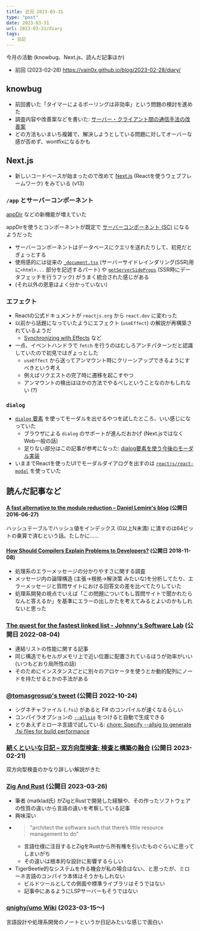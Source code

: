 ```yaml
---
title: 近況 2023-03-31
type: "post"
date: 2023-03-31
url: 2023-03-31/diary
tags:
  - 日記
---
```


今月の活動 (knowbug、Next.js、読んだ記事ほか)

<!--more-->

- 前回 (2023-02-28) <https://vain0x.github.io/blog/2023-02-28/diary/>

## knowbug

- 前回書いた「タイマーによるポーリングは非効率」という問題の検討を進めた
- 調査内容や改善案などを書いた: [サーバー・クライアント間の通信手法の改善案](https://github.com/vain0x/knowbug/discussions/112)
- どの方法もいまいち複雑で、解決しようとしている問題に対してオーバーな感が否めず、wontfixになるかも

## Next.js

- 新しいコードベースが始まったので改めて [Next.js](https://nextjs.org/docs/getting-started) (Reactを使うウェブフレームワーク) をみている (v13)

### `/app` とサーバーコンポーネント

[appDir](https://beta.nextjs.org/docs/app-directory-roadmap) などの新機能が増えていた

appDirを使うとコンポーネントが既定で [サーバーコンポーネント (SC)](https://beta.nextjs.org/docs/rendering/server-and-client-components#server-components) になるようだった

- サーバーコンポーネントはデータベースにクエリを送れたりして、初見だとぎょっとする
- 使用感的には従来の [`_document.tsx`](https://nextjs.org/docs/advanced-features/custom-document) (サーバーサイドレインダリング(SSR)用に`<html>...` 部分を記述するパート) や [`getServerSideProps`](https://nextjs.org/docs/basic-features/data-fetching/get-server-side-props) (SSR時にデータフェッチを行うフック) がうまく統合された感じがある
- (それ以外の恩恵はよく分かっていない)

### エフェクト

- Reactの公式ドキュメントが `reactjs.org` から `react.dev` に変わった
- 以前から話題になっていたようにエフェクト (`useEffect`) の解説が再構築されているようだ
    - [Synchronizing with Effects](https://react.dev/learn/synchronizing-with-effects) など
- 一点、イベントハンドラで `fetch` を行うのはむしろアンチパターンだと認識していたので初見ではぎょっとした
    - `useEffect` から送ってアンマウント時にクリーンアップできるようにすべきという考え
    - 例えばリクエストの完了時に遷移を起こすやつ
    - アンマウントの検出はほかの方法でやるべしということなのかもしれない (?)

### `dialog`

- [`dialog` 要素](https://developer.mozilla.org/ja/docs/Web/HTML/Element/dialog) を使ってモーダルを出せるやつを試したところ、いい感じになっていた
    - ブラウザによる `dialog` のサポートが進んだおかげ (Next.jsではなくWeb一般の話)
    - 足りない部分はこの記事が参考になった: [dialog要素を使う今後のモーダル実装](https://zenn.dev/ankoromochitaro/articles/fc348b8829971f)
- いままでReactを使ったUIでモーダルダイアログを出すのは [`reactjs/react-modal`](https://github.com/reactjs/react-modal) を使っていた

## 読んだ記事など

#### [A fast alternative to the modulo reduction – Daniel Lemire's blog](https://lemire.me/blog/2016/06/27/a-fast-alternative-to-the-modulo-reduction/) (公開日 **2016**-06-27)

ハッシュテーブルでハッシュ値をインデックス (0以上N未満) に潰すのは64ビットの乗算で済むという話。たしかに……

#### [How Should Compilers Explain Problems to Developers?](https://www.barik.net/posts/how-should-compilers-explain-problems-to-developers/) (公開日 **2018**-11-08)

- 処理系のエラーメッセージの分かりやすさに関する調査
- メッセージ内の論理構造 (主張→根拠→解決策 みたいな)を分析してたり、エラーメッセージと質問サイトにおける回答文の差を比べてたりしていた
- 処理系開発の視点でいえば「この問題についてもし質問サイトで聞かれたらなんと答えるか」を基準にエラーの出しかたを考えてみるとよいのかもしれないと思った

### [The quest for the fastest linked list - Johnny's Software Lab](https://johnysswlab.com/the-quest-for-the-fastest-linked-list/) (公開日 2022-08-04)

- 連結リストの性能に関する記事
- 同じ構造でもセルがメモリ上で近い位置に配置されているほうが効率がいい (いつもどおり局所性の話)
- そのためにインスタンスごとに別々のアロケータを使うとか動的配列にノードを持たせるとかの手法がある

### [@tomasgrosup's tweet](https://twitter.com/tomasgrosup/status/1584460711538802688) (公開日 2022-10-24)

- シグネチャファイル (`.fsi`) があると F# のコンパイルが速くなるらしい
- コンパイラオプションの [`--allsig`](https://learn.microsoft.com/en-us/dotnet/fsharp/language-reference/compiler-options) をつけると自動で生成できる
- とりあえずミローネ言語で試している: [chore: Specify --allsig to generate .fsi files for build performance](https://github.com/vain0x/milone-lang/commit/06608847874ad2e4942ef44330478c0b2e905144)

### [続くといいな日記 – 双方向型検査: 検査と構築の融合](https://mizunashi-mana.github.io/blog/posts/2023/02/bidirectional-typing/) (公開日 2023-02-21)

双方向型検査のかなり詳しい解説がきた

### [Zig And Rust](https://matklad.github.io/2023/03/26/zig-and-rust.html) (公開日 2023-03-26)

- 筆者 (matklad氏) がZigとRustで開発した経験や、その作ったソフトウェアの性質の違いから言語の違いを考察している記事
- 興味深い
- > "architect the software such that there’s little resource management to do"
    - 言語仕様に注目するとZigをRustから所有権を引いたものぐらいに思ってしまいがち
    - その違いは根本的な設計に影響するらしい
- TigerBeetle的なシステムを作る機会が私の場合はない、と思ったが、ミローネ言語のコンパイラ本体はそうかもしれない
    - ビルドツールとしての側面や標準ライブラリはそうではない
    - 記事中にあるようにLSPサーバーもそうではない

### [qnighy/umo Wiki](https://github.com/qnighy/umo/wiki/2023-03-15#umo%E3%82%92%E4%BD%9C%E3%82%8A%E5%A7%8B%E3%82%81%E3%81%A6%E3%81%BF%E3%82%8B) (2023-03-15〜)

言語設計や処理系開発のノートというか日記みたいな感じで面白い
